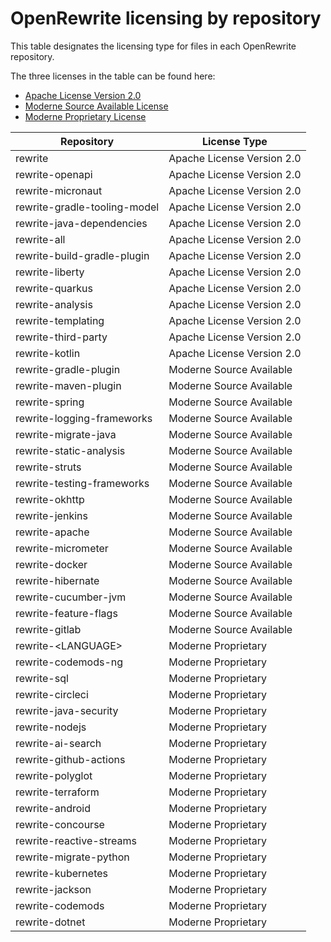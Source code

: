 # OpenRewrite licensing by repository

This table designates the licensing type for files in each OpenRewrite repository.

The three licenses in the table can be found here:

* [Apache License Version 2.0](https://www.apache.org/licenses/LICENSE-2.0)
* [Moderne Source Available License](https://docs.moderne.io/licensing/moderne-source-available-license)
* [Moderne Proprietary License](https://docs.moderne.io/licensing/overview)

| Repository                   | License Type               |
|------------------------------|----------------------------|
| rewrite                      | Apache License Version 2.0 |
| rewrite-openapi              | Apache License Version 2.0 |
| rewrite-micronaut            | Apache License Version 2.0 |
| rewrite-gradle-tooling-model | Apache License Version 2.0 |
| rewrite-java-dependencies    | Apache License Version 2.0 |
| rewrite-all                  | Apache License Version 2.0 |
| rewrite-build-gradle-plugin  | Apache License Version 2.0 |
| rewrite-liberty              | Apache License Version 2.0 |
| rewrite-quarkus              | Apache License Version 2.0 |
| rewrite-analysis             | Apache License Version 2.0 |
| rewrite-templating           | Apache License Version 2.0 |
| rewrite-third-party          | Apache License Version 2.0 |
| rewrite-kotlin               | Apache License Version 2.0 |
| rewrite-gradle-plugin        | Moderne Source Available   |
| rewrite-maven-plugin         | Moderne Source Available   |
| rewrite-spring               | Moderne Source Available   |
| rewrite-logging-frameworks   | Moderne Source Available   |
| rewrite-migrate-java         | Moderne Source Available   |
| rewrite-static-analysis      | Moderne Source Available   |
| rewrite-struts               | Moderne Source Available   |
| rewrite-testing-frameworks   | Moderne Source Available   |
| rewrite-okhttp               | Moderne Source Available   |
| rewrite-jenkins              | Moderne Source Available   |
| rewrite-apache               | Moderne Source Available   |
| rewrite-micrometer           | Moderne Source Available   |
| rewrite-docker               | Moderne Source Available   |
| rewrite-hibernate            | Moderne Source Available   |
| rewrite-cucumber-jvm         | Moderne Source Available   |
| rewrite-feature-flags        | Moderne Source Available   |
| rewrite-gitlab               | Moderne Source Available   |
| rewrite-\<LANGUAGE\>         | Moderne Proprietary        |
| rewrite-codemods-ng          | Moderne Proprietary        |
| rewrite-sql                  | Moderne Proprietary        |
| rewrite-circleci             | Moderne Proprietary        |
| rewrite-java-security        | Moderne Proprietary        |
| rewrite-nodejs               | Moderne Proprietary        |
| rewrite-ai-search            | Moderne Proprietary        |
| rewrite-github-actions       | Moderne Proprietary        |
| rewrite-polyglot             | Moderne Proprietary        |
| rewrite-terraform            | Moderne Proprietary        |
| rewrite-android              | Moderne Proprietary        |
| rewrite-concourse            | Moderne Proprietary        |
| rewrite-reactive-streams     | Moderne Proprietary        |
| rewrite-migrate-python       | Moderne Proprietary        |
| rewrite-kubernetes           | Moderne Proprietary        |
| rewrite-jackson              | Moderne Proprietary        |
| rewrite-codemods             | Moderne Proprietary        |
| rewrite-dotnet               | Moderne Proprietary        |
